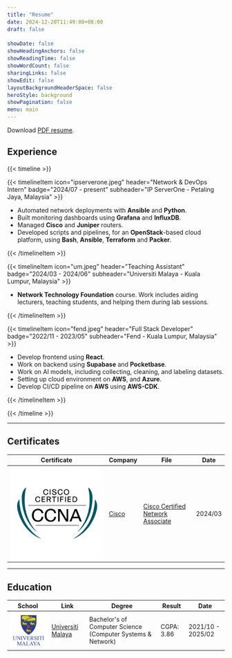 ```yaml
---
title: "Resume"
date: 2024-12-20T11:49:00+08:00
draft: false

showDate: false
showHeadingAnchors: false
showReadingTime: false
showWordCount: false
sharingLinks: false
showEdit: false
layoutBackgroundHeaderSpace: false
heroStyle: background
showPagination: false
menu: main
---
```


Download <a href="/resume.pdf" target="_blank">PDF resume</a>.

## Experience

{{< timeline >}}

{{< timelineItem icon="ipserverone.jpeg" header="Network & DevOps Intern" badge="2024/07 - present" subheader="IP ServerOne - Petaling Jaya, Malaysia" >}}
<ul>
<li>Automated network deployments with <strong>Ansible</strong> and <strong>Python</strong>. </li>
<li>Built monitoring dashboards using <strong>Grafana</strong> and <strong>InfluxDB</strong>.</li>
<li>Managed <strong>Cisco</strong> and <strong>Juniper</strong> routers. </li>
<li>Developed scripts and pipelines, for an <strong>OpenStack</strong>-based cloud platform, using <strong>Bash</strong>, <strong>Ansible</strong>, <strong>Terraform</strong> and <strong>Packer</strong>.</li>
</ul>
{{< /timelineItem >}}

{{< timelineItem icon="um.jpeg" header="Teaching Assistant" badge="2024/03 - 2024/06" subheader="Universiti Malaya - Kuala Lumpur, Malaysia" >}}
<ul>
<li><strong>Network Technology Foundation</strong> course. Work includes aiding lecturers, teaching students, and helping them during lab sessions.</li>
</ul>
{{< /timelineItem >}}

{{< timelineItem icon="fend.jpeg" header="Full Stack Developer" badge="2022/11 - 2023/05" subheader="Fend - Kuala Lumpur, Malaysia" >}}
<ul>
<li>Develop frontend using <strong>React</strong>. </li>
<li>Work on backend using <strong>Supabase</strong> and <strong>Pocketbase</strong>. </li>
<li>Work on AI models, including collecting, cleaning, and labeling datasets.</li>
<li>Setting up cloud environment on <strong>AWS</strong>, and <strong>Azure</strong>. </li>
<li>Develop CI/CD pipeline on <strong>AWS</strong> using <strong>AWS-CDK</strong>.</li>
</ul>
{{< /timelineItem >}}

{{< /timeline >}}



<!-- <table>
    <thead>
        <tr>
            <th>Company</th>
            <th>Link</th>
            <th>Role</th>
            <th>Dates</th>
            <th>Location</th>
        </tr>
    </thead>
    <tbody>
        <tr>
            <td><img class="customEntitityLogo bg-black" src="ipserverone.jpeg"/></td>
            <td><a href="https://www.ipserverone.com/" target="_blank">IP ServerOne</a></td>
            <td>Network & DevOps Engineer Intern</td>
            <td>2024/07 - 2024/12</td>
            <td>Selangor, Malaysia</td>
        </tr>
        <tr>
            <td><img class="customEntitityLogo bg-white" src="um.jpeg"/></td>
            <td><a href="https://www.um.edu.my/" target="_blank">Universiti Malaya</a></td>
            <td>Teaching Assistant</td>
            <td>2024/03 - 2024/06</td>
            <td>Kuala Lumpur, Malaysia</td>
        </tr>
        <tr>
            <td rowspan=3><img class="customEntitityLogo bg-white" src="fend.jpeg"/></td>
            <td rowspan=3><a href="https://www.linkedin.com/company/fend-aisecurity" target="_blank">Fend</a></td>
        </tr>
        <tr>
            <td>Full Stack Developer</td>
            <td>2022/11 - 2023/05</td>
            <td rowspan=2>Remote <br/> Kuala Lumpur, Malaysia</td>
        </tr>
        <tr>
            <td>DevOps Engineer</td>
            <td>2022/12 - 2023/05</td>
        </tr>
    </tbody>
</table> -->

---

## Certificates

<table>
    <thead>
        <tr>
            <th>Certificate</th>
            <th>Company</th>
            <th>File</th>
            <th>Date</th>
        </tr>
    </thead>
    <tbody>
        <tr>
            <td><img class="customEntitityLogo bg-white" src="ccna.png"/></td>
            <td><a href="https://www.cisco.com/" target="_blank">Cisco</a></td>
            <td><a href="/ccna.pdf" target="_blank">Cisco Certified Network Associate</a></td>
            <td>2024/03</td>
        </tr>
    </tbody>
</table>

---

## Education

<table>
    <thead>
        <tr>
            <th>School</th>
            <th>Link</th>
            <th>Degree</th>
            <th>Result</th>
            <th>Date</th>
        </tr>
    </thead>
    <tbody>
        <tr>
            <td><img class="customEntitityLogo bg-white" src="um.jpeg"/></td>
            <td><a href="https://www.um.edu.my/" target="_blank">Universiti Malaya</a></td>
            <td>Bachelor's of Computer Science (Computer Systems & Network)</td>
            <td>CGPA: 3.86</td>
            <td>2021/10 - 2025/02</td>
        </tr>
    </tbody>
</table>
